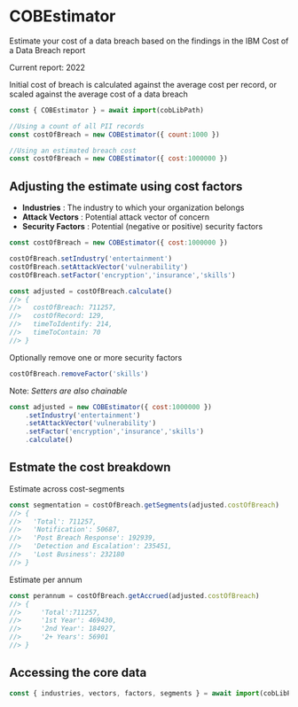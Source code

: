 # COBEstimator
Estimate your cost of a data breach based on the findings in the IBM Cost of a Data Breach report 

Current report: 2022

Initial cost of breach is calculated against the average cost per record, or scaled against the average cost of a data breach

```js
const { COBEstimator } = await import(cobLibPath)

//Using a count of all PII records
const costOfBreach = new COBEstimator({ count:1000 })

//Using an estimated breach cost
const costOfBreach = new COBEstimator({ cost:1000000 })
```

## Adjusting the estimate using cost factors

- **Industries** : The industry to which your organization belongs
- **Attack Vectors** : Potential attack vector of concern
- **Security Factors** : Potential (negative or positive) security factors 

```js
const costOfBreach = new COBEstimator({ cost:1000000 })

costOfBreach.setIndustry('entertainment')
costOfBreach.setAttackVector('vulnerability')
costOfBreach.setFactor('encryption','insurance','skills')

const adjusted = costOfBreach.calculate()
//> {
//>   costOfBreach: 711257,
//>   costOfRecord: 129,
//>   timeToIdentify: 214,
//>   timeToContain: 70
//> }
```

Optionally remove one or more security factors

```js
costOfBreach.removeFactor('skills')
```

Note: *Setters are also chainable*

```js
const adjusted = new COBEstimator({ cost:1000000 })
    .setIndustry('entertainment')
    .setAttackVector('vulnerability')
    .setFactor('encryption','insurance','skills')
    .calculate()
```

## Estmate the cost breakdown 

Estimate across cost-segments 

```js
const segmentation = costOfBreach.getSegments(adjusted.costOfBreach)
//> {
//>   'Total': 711257,
//>   'Notification': 50687,
//>   'Post Breach Response': 192939,
//>   'Detection and Escalation': 235451,
//>   'Lost Business': 232180
//> }
```

Estimate per annum

```js
const perannum = costOfBreach.getAccrued(adjusted.costOfBreach)
//> { 
//>     'Total':711257,
//>     '1st Year': 469430, 
//>     '2nd Year': 184927, 
//>     '2+ Years': 56901 
//> }
```

## Accessing the core data

```js
const { industries, vectors, factors, segments } = await import(cobLibPath)
```
